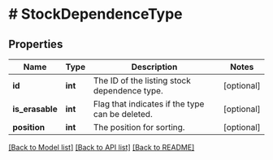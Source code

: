 # # StockDependenceType

## Properties

Name | Type | Description | Notes
------------ | ------------- | ------------- | -------------
**id** | **int** | The ID of the listing stock dependence type. | [optional]
**is_erasable** | **int** | Flag that indicates if the type can be deleted. | [optional]
**position** | **int** | The position for sorting. | [optional]

[[Back to Model list]](../../README.md#models) [[Back to API list]](../../README.md#endpoints) [[Back to README]](../../README.md)
